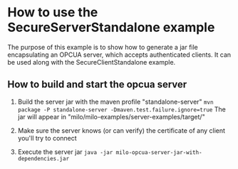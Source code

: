 # How to use the SecureServerStandalone example

The purpose of this example is to show how to generate a jar file encapsulating an OPCUA server, which accepts
authenticated clients. It can be used along with the SecureClientStandalone example.

## How to build and start the opcua server

1. Build the server jar with the maven profile "standalone-server"
   `mvn package -P standalone-server -Dmaven.test.failure.ignore=true`
   The jar will appear in "milo/milo-examples/server-examples/target/"

2. Make sure the server knows (or can verify) the certificate of any client you'll try to connect

3. Execute the server jar
  `java -jar milo-opcua-server-jar-with-dependencies.jar`
